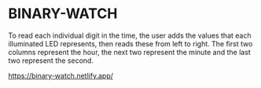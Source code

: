 # BINARY-WATCH
To read each individual digit in the time, the user adds the values that each illuminated LED represents, then reads these from left to right. The first two columns represent the hour, the next two represent the minute and the last two represent the second.

https://binary-watch.netlify.app/

